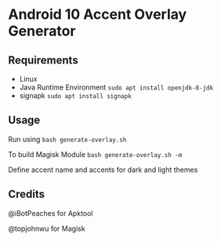 # Android 10 Accent Overlay Generator

## Requirements

* Linux
* Java Runtime Environment `sudo apt install openjdk-8-jdk`
* signapk `sudo apt install signapk`

## Usage

Run using
`bash generate-overlay.sh`

To build Magisk Module
`bash generate-overlay.sh -m`

Define accent name and accents for dark and light themes

## Credits

@iBotPeaches for Apktool

@topjohnwu for Magisk
